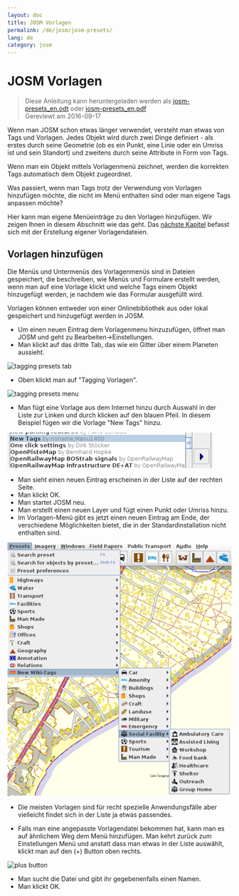 ```yaml
---
layout: doc
title: JOSM Vorlagen
permalink: /de/josm/josm-presets/
lang: de
category: josm
---
```


JOSM Vorlagen
============

> Diese Anleitung kann heruntergeladen werden als [josm-presets_en.odt](/files/josm-presets_en.odt) oder [josm-presets_en.pdf](/files/josm-presets_en.pdf)  
> Gereviewt am 2016-09-17  

Wenn man JOSM schon etwas länger verwendet, versteht man etwas von Tags und Vorlagen. Jedes Objekt wird durch zwei Dinge definiert - als erstes durch seine Geometrie (ob es ein Punkt, eine Linie oder ein Umriss ist und sein Standort) und zweitens durch seine Attribute in Form von Tags.  

Wenn man ein Objekt mittels Vorlagenmenü zeichnet, werden die korrekten Tags automatisch dem Objekt zugeordnet.  

Was passiert, wenn man Tags trotz der Verwendung von Vorlagen hinzufügen möchte, die nicht im Menü enthalten sind oder man eigene Tags anpassen möchte?  

Hier kann man eigene Menüeinträge zu den Vorlagen hinzufügen. Wir zeigen Ihnen in diesem Abschnitt wie das geht. Das [nächste Kapitel](/de/josm/creating-presets) befasst sich mit der Erstellung eigener Vorlagendateien.  


Vorlagen hinzufügen
-----------

Die Menüs und Untermenüs des Vorlagenmenüs sind in Dateien gespeichert, die beschreiben, wie Menüs und Formulare erstellt werden, wenn man auf eine Vorlage klickt und welche Tags einem Objekt hinzugefügt werden, je nachdem wie das Formular ausgefüllt wird.  

Vorlagen können entweder von einer Onlinebibliothek aus oder lokal gespeichert und hinzugefügt werden in JOSM.  

* Um einen neuen Eintrag dem Vorlagenmenu hinzuzufügen, öffnet man JOSM und geht zu Bearbeiten->Einstellungen.  
* Man klickt auf das dritte Tab, das wie ein Gitter über einem Planeten aussieht.  

![tagging presets tab][]

* Oben klickt man auf "Tagging Vorlagen".  

![tagging presets menu][]

* Man fügt eine Vorlage aus dem Internet hinzu durch Auswahl in der Liste 	zur Linken und durch klicken auf den blauen Pfeil. In diesem Beispiel 	fügen wir die Vorlage "New Tags" hinzu.  

![example presets][]

* Man sieht einen neuen Eintrag erscheinen in der Liste auf der rechten Seite.  
* Man klickt OK.  
* Man startet JOSM neu.  
* Man erstellt einen neuen Layer und fügt einen Punkt oder Umriss hinzu.  
* Im Vorlagen-Menü gibt es jetzt einen neuen Eintrag am Ende, der verschiedene Möglichkeiten bietet, die in der Standardinstallation nicht enthalten sind.  

![additional tags preset][]

* Die meisten Vorlagen sind für recht spezielle Anwendungsfälle aber vielleicht findet sich in der Liste ja etwas passendes.  

* Falls man eine angepasste Vorlagendatei bekommen hat, kann man es auf ähnlichem Weg dem Menü hinzufügen. Man kehrt zurück zum Einstellungen Menü und anstatt dass man etwas in der Liste auswählt, klickt man auf den (+) Button oben rechts.  

![plus button][]

* Man sucht die Datei und gibt ihr gegebenenfalls einen Namen.  
* Man klickt OK.  


[tagging presets tab]: /images/josm/tagging-presets-tab.png
[tagging presets menu]: /images/josm/tagging-presets-menu.png
[example presets]: /images/josm/example-presets2.png
[additional tags preset]: /images/josm/new-tags-preset.png
[plus button]: /images/josm/plus-button.png

